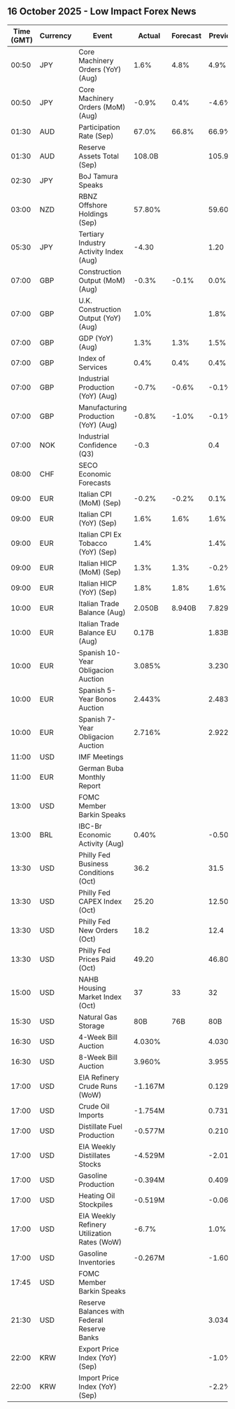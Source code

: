 ## 16 October 2025 - Low Impact Forex News

| Time (GMT) | Currency | Event | Actual | Forecast | Previous |
|------|----------|-------|--------|----------|----------|
| 00:50 | JPY | Core Machinery Orders (YoY) (Aug) | 1.6% | 4.8% | 4.9% |
| 00:50 | JPY | Core Machinery Orders (MoM) (Aug) | -0.9% | 0.4% | -4.6% |
| 01:30 | AUD | Participation Rate (Sep) | 67.0% | 66.8% | 66.9% |
| 01:30 | AUD | Reserve Assets Total (Sep) | 108.0B |  | 105.9B |
| 02:30 | JPY | BoJ Tamura Speaks |  |  |  |
| 03:00 | NZD | RBNZ Offshore Holdings (Sep) | 57.80% |  | 59.60% |
| 05:30 | JPY | Tertiary Industry Activity Index (Aug) | -4.30 |  | 1.20 |
| 07:00 | GBP | Construction Output (MoM) (Aug) | -0.3% | -0.1% | 0.0% |
| 07:00 | GBP | U.K. Construction Output (YoY) (Aug) | 1.0% |  | 1.8% |
| 07:00 | GBP | GDP (YoY) (Aug) | 1.3% | 1.3% | 1.5% |
| 07:00 | GBP | Index of Services | 0.4% | 0.4% | 0.4% |
| 07:00 | GBP | Industrial Production (YoY) (Aug) | -0.7% | -0.6% | -0.1% |
| 07:00 | GBP | Manufacturing Production (YoY) (Aug) | -0.8% | -1.0% | -0.1% |
| 07:00 | NOK | Industrial Confidence (Q3) | -0.3 |  | 0.4 |
| 08:00 | CHF | SECO Economic Forecasts |  |  |  |
| 09:00 | EUR | Italian CPI (MoM) (Sep) | -0.2% | -0.2% | 0.1% |
| 09:00 | EUR | Italian CPI (YoY) (Sep) | 1.6% | 1.6% | 1.6% |
| 09:00 | EUR | Italian CPI Ex Tobacco (YoY) (Sep) | 1.4% |  | 1.4% |
| 09:00 | EUR | Italian HICP (MoM) (Sep) | 1.3% | 1.3% | -0.2% |
| 09:00 | EUR | Italian HICP (YoY) (Sep) | 1.8% | 1.8% | 1.6% |
| 10:00 | EUR | Italian Trade Balance (Aug) | 2.050B | 8.940B | 7.829B |
| 10:00 | EUR | Italian Trade Balance EU (Aug) | 0.17B |  | 1.83B |
| 10:00 | EUR | Spanish 10-Year Obligacion Auction | 3.085% |  | 3.230% |
| 10:00 | EUR | Spanish 5-Year Bonos Auction | 2.443% |  | 2.483% |
| 10:00 | EUR | Spanish 7-Year Obligacion Auction | 2.716% |  | 2.922% |
| 11:00 | USD | IMF Meetings |  |  |  |
| 11:00 | EUR | German Buba Monthly Report |  |  |  |
| 13:00 | USD | FOMC Member Barkin Speaks |  |  |  |
| 13:00 | BRL | IBC-Br Economic Activity (Aug) | 0.40% |  | -0.50% |
| 13:30 | USD | Philly Fed Business Conditions (Oct) | 36.2 |  | 31.5 |
| 13:30 | USD | Philly Fed CAPEX Index (Oct) | 25.20 |  | 12.50 |
| 13:30 | USD | Philly Fed New Orders (Oct) | 18.2 |  | 12.4 |
| 13:30 | USD | Philly Fed Prices Paid (Oct) | 49.20 |  | 46.80 |
| 15:00 | USD | NAHB Housing Market Index (Oct) | 37 | 33 | 32 |
| 15:30 | USD | Natural Gas Storage | 80B | 76B | 80B |
| 16:30 | USD | 4-Week Bill Auction | 4.030% |  | 4.030% |
| 16:30 | USD | 8-Week Bill Auction | 3.960% |  | 3.955% |
| 17:00 | USD | EIA Refinery Crude Runs (WoW) | -1.167M |  | 0.129M |
| 17:00 | USD | Crude Oil Imports | -1.754M |  | 0.731M |
| 17:00 | USD | Distillate Fuel Production | -0.577M |  | 0.210M |
| 17:00 | USD | EIA Weekly Distillates Stocks | -4.529M |  | -2.018M |
| 17:00 | USD | Gasoline Production | -0.394M |  | 0.409M |
| 17:00 | USD | Heating Oil Stockpiles | -0.519M |  | -0.060M |
| 17:00 | USD | EIA Weekly Refinery Utilization Rates (WoW) | -6.7% |  | 1.0% |
| 17:00 | USD | Gasoline Inventories | -0.267M |  | -1.601M |
| 17:45 | USD | FOMC Member Barkin Speaks |  |  |  |
| 21:30 | USD | Reserve Balances with Federal Reserve Banks |  |  | 3.034T |
| 22:00 | KRW | Export Price Index (YoY) (Sep) |  |  | -1.0% |
| 22:00 | KRW | Import Price Index (YoY) (Sep) |  |  | -2.2% |
